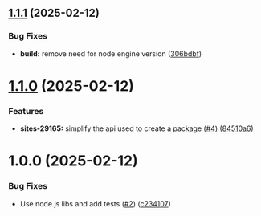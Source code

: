 ## [1.1.1](https://github.com/adobe/helix-importer-jcr-packaging/compare/v1.1.0...v1.1.1) (2025-02-12)


### Bug Fixes

* **build:** remove need for node engine version ([306bdbf](https://github.com/adobe/helix-importer-jcr-packaging/commit/306bdbf868e31ba0b942eeaf23372cecfb232f81))

# [1.1.0](https://github.com/adobe/helix-importer-jcr-packaging/compare/v1.0.0...v1.1.0) (2025-02-12)


### Features

* **sites-29165:** simplify the api used to create a package ([#4](https://github.com/adobe/helix-importer-jcr-packaging/issues/4)) ([84510a6](https://github.com/adobe/helix-importer-jcr-packaging/commit/84510a65449343cb7498373aa036d562243ede59))

# 1.0.0 (2025-02-12)


### Bug Fixes

* Use node.js libs and add tests ([#2](https://github.com/adobe/helix-importer-jcr-packaging/issues/2)) ([c234107](https://github.com/adobe/helix-importer-jcr-packaging/commit/c234107f688926bdd50316701027ec92701f60dd))
